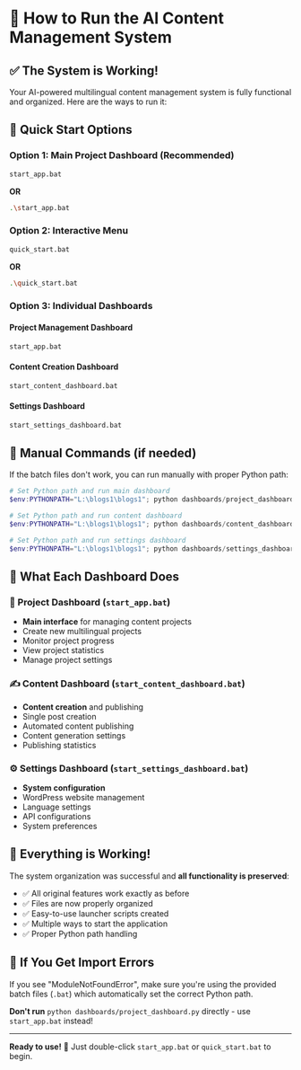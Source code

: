 # 🚀 How to Run the AI Content Management System

## ✅ The System is Working!

Your AI-powered multilingual content management system is fully functional and organized. Here are the ways to run it:

## 🎯 Quick Start Options

### Option 1: Main Project Dashboard (Recommended)
```bash
start_app.bat
```
**OR**
```bash
.\start_app.bat
```

### Option 2: Interactive Menu
```bash
quick_start.bat
```
**OR**
```bash
.\quick_start.bat
```

### Option 3: Individual Dashboards

#### Project Management Dashboard
```bash
start_app.bat
```

#### Content Creation Dashboard
```bash
start_content_dashboard.bat
```

#### Settings Dashboard
```bash
start_settings_dashboard.bat
```

## 🔧 Manual Commands (if needed)

If the batch files don't work, you can run manually with proper Python path:

```powershell
# Set Python path and run main dashboard
$env:PYTHONPATH="L:\blogs1\blogs1"; python dashboards/project_dashboard.py

# Set Python path and run content dashboard
$env:PYTHONPATH="L:\blogs1\blogs1"; python dashboards/content_dashboard.py

# Set Python path and run settings dashboard
$env:PYTHONPATH="L:\blogs1\blogs1"; python dashboards/settings_dashboard.py
```

## 📁 What Each Dashboard Does

### 🎯 Project Dashboard (`start_app.bat`)
- **Main interface** for managing content projects
- Create new multilingual projects
- Monitor project progress
- View project statistics
- Manage project settings

### ✍️ Content Dashboard (`start_content_dashboard.bat`)
- **Content creation** and publishing
- Single post creation
- Automated content publishing
- Content generation settings
- Publishing statistics

### ⚙️ Settings Dashboard (`start_settings_dashboard.bat`)
- **System configuration**
- WordPress website management
- Language settings
- API configurations
- System preferences

## 🎉 Everything is Working!

The system organization was successful and **all functionality is preserved**:

- ✅ All original features work exactly as before
- ✅ Files are now properly organized
- ✅ Easy-to-use launcher scripts created
- ✅ Multiple ways to start the application
- ✅ Proper Python path handling

## 🚨 If You Get Import Errors

If you see "ModuleNotFoundError", make sure you're using the provided batch files (`.bat`) which automatically set the correct Python path.

**Don't run** `python dashboards/project_dashboard.py` directly - use `start_app.bat` instead!

---

**Ready to use!** 🎉 Just double-click `start_app.bat` or `quick_start.bat` to begin. 